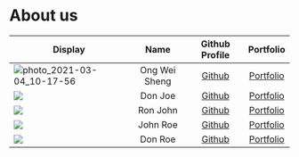 # About us

Display | Name | Github Profile | Portfolio 
--------|:----:|:--------------:|:---------:
![photo_2021-03-04_10-17-56](https://user-images.githubusercontent.com/57165946/109901208-a0a45500-7cd3-11eb-8814-269742642ead.jpg) | Ong Wei Sheng | [Github](https://github.com/ongweisheng) | [Portfolio](https://www.linkedin.com/in/weishengong30/)
![](https://via.placeholder.com/100.png?text=Photo) | Don Joe | [Github](https://github.com/) | [Portfolio](docs/team/johndoe.md)
![](https://via.placeholder.com/100.png?text=Photo) | Ron John | [Github](https://github.com/) | [Portfolio](docs/team/johndoe.md)
![](https://via.placeholder.com/100.png?text=Photo) | John Roe | [Github](https://github.com/) | [Portfolio](docs/team/johndoe.md)
![](https://via.placeholder.com/100.png?text=Photo) | Don Roe | [Github](https://github.com/) | [Portfolio](docs/team/johndoe.md)
